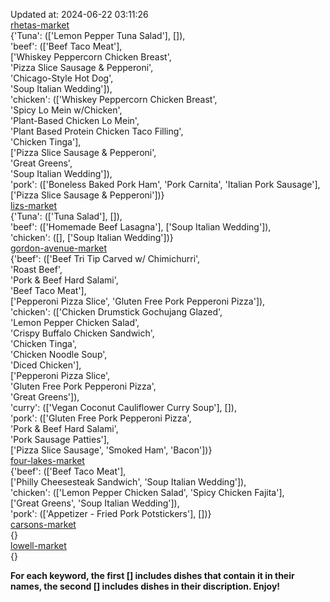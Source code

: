 Updated at: 2024-06-22 03:11:26  
[rhetas-market](https://wisc-housingdining.nutrislice.com/menu/rhetas-market/lunch/2024-06-22)  
{'Tuna': (['Lemon Pepper Tuna Salad'], []),  
 'beef': (['Beef Taco Meat'],  
          ['Whiskey Peppercorn Chicken Breast',  
           'Pizza Slice Sausage & Pepperoni',  
           'Chicago-Style Hot Dog',  
           'Soup Italian Wedding']),  
 'chicken': (['Whiskey Peppercorn Chicken Breast',  
              'Spicy Lo Mein w/Chicken',  
              'Plant-Based Chicken Lo Mein',  
              'Plant Based Protein Chicken Taco Filling',  
              'Chicken Tinga'],  
             ['Pizza Slice Sausage & Pepperoni',  
              'Great Greens',  
              'Soup Italian Wedding']),  
 'pork': (['Boneless Baked Pork Ham', 'Pork Carnita', 'Italian Pork Sausage'],  
          ['Pizza Slice Sausage & Pepperoni'])}  
[lizs-market](https://wisc-housingdining.nutrislice.com/menu/lizs-market/lunch/2024-06-22)  
{'Tuna': (['Tuna Salad'], []),  
 'beef': (['Homemade Beef Lasagna'], ['Soup Italian Wedding']),  
 'chicken': ([], ['Soup Italian Wedding'])}  
[gordon-avenue-market](https://wisc-housingdining.nutrislice.com/menu/gordon-avenue-market/lunch/2024-06-22)  
{'beef': (['Beef Tri Tip Carved w/ Chimichurri',  
           'Roast Beef',  
           'Pork & Beef Hard Salami',  
           'Beef Taco Meat'],  
          ['Pepperoni Pizza Slice', 'Gluten Free Pork Pepperoni Pizza']),  
 'chicken': (['Chicken Drumstick Gochujang Glazed',  
              'Lemon Pepper Chicken Salad',  
              'Crispy Buffalo Chicken Sandwich',  
              'Chicken Tinga',  
              'Chicken Noodle Soup',  
              'Diced Chicken'],  
             ['Pepperoni Pizza Slice',  
              'Gluten Free Pork Pepperoni Pizza',  
              'Great Greens']),  
 'curry': (['Vegan Coconut Cauliflower Curry Soup'], []),  
 'pork': (['Gluten Free Pork Pepperoni Pizza',  
           'Pork & Beef Hard Salami',  
           'Pork Sausage Patties'],  
          ['Pizza Slice Sausage', 'Smoked Ham', 'Bacon'])}  
[four-lakes-market](https://wisc-housingdining.nutrislice.com/menu/four-lakes-market/lunch/2024-06-22)  
{'beef': (['Beef Taco Meat'],  
          ['Philly Cheesesteak Sandwich', 'Soup Italian Wedding']),  
 'chicken': (['Lemon Pepper Chicken Salad', 'Spicy Chicken Fajita'],  
             ['Great Greens', 'Soup Italian Wedding']),  
 'pork': (['Appetizer -  Fried Pork Potstickers'], [])}  
[carsons-market](https://wisc-housingdining.nutrislice.com/menu/carsons-market/lunch/2024-06-22)  
{}  
[lowell-market](https://wisc-housingdining.nutrislice.com/menu/lowell-market/lunch/2024-06-22)  
{}  
  
**For each keyword, the first [] includes dishes that contain it in their names, the second [] includes dishes in their discription. Enjoy!**  
